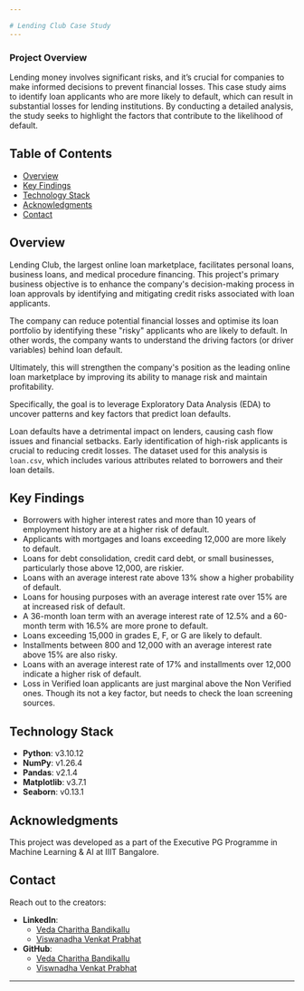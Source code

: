 ```yaml
---

# Lending Club Case Study
---
```

### Project Overview

Lending money involves significant risks, and it’s crucial for companies to make informed decisions to prevent financial losses. This case study aims to identify loan applicants who are more likely to default, which can result in substantial losses for lending institutions. By conducting a detailed analysis, the study seeks to highlight the factors that contribute to the likelihood of default.

## Table of Contents
- [Overview](#overview)
- [Key Findings](#key-findings)
- [Technology Stack](#technology-stack)
- [Acknowledgments](#acknowledgments)
- [Contact](#contact)

## Overview

Lending Club, the largest online loan marketplace, facilitates personal loans, business loans, and medical procedure financing. This project's primary business objective is to enhance the company's decision-making process in loan approvals by identifying and mitigating credit risks associated with loan applicants. 

The company can reduce potential financial losses and optimise its loan portfolio by identifying these "risky" applicants who are likely to default. In other words, the company wants to understand the driving factors (or driver variables) behind loan default.

Ultimately, this will strengthen the company's position as the leading online loan marketplace by improving its ability to manage risk and maintain profitability.

Specifically, the goal is to leverage Exploratory Data Analysis (EDA) to uncover patterns and key factors that predict loan defaults.

Loan defaults have a detrimental impact on lenders, causing cash flow issues and financial setbacks. Early identification of high-risk applicants is crucial to reducing credit losses. The dataset used for this analysis is `loan.csv`, which includes various attributes related to borrowers and their loan details.

## Key Findings

- Borrowers with higher interest rates and more than 10 years of employment history are at a higher risk of default.
- Applicants with mortgages and loans exceeding 12,000 are more likely to default.
- Loans for debt consolidation, credit card debt, or small businesses, particularly those above 12,000, are riskier.
- Loans with an average interest rate above 13% show a higher probability of default.
- Loans for housing purposes with an average interest rate over 15% are at increased risk of default.
- A 36-month loan term with an average interest rate of 12.5% and a 60-month term with 16.5% are more prone to default.
- Loans exceeding 15,000 in grades E, F, or G are likely to default.
- Installments between 800 and 12,000 with an average interest rate above 15% are also risky.
- Loans with an average interest rate of 17% and installments over 12,000 indicate a higher risk of default.
- Loss in Verified loan applicants are just marginal above the Non Verified ones. Though its not a key factor, but needs to check the loan  screening sources.


## Technology Stack

- **Python**: v3.10.12
- **NumPy**: v1.26.4
- **Pandas**: v2.1.4
- **Matplotlib**: v3.7.1
- **Seaborn**: v0.13.1

## Acknowledgments

This project was developed as a part of the Executive PG Programme in Machine Learning & AI at IIIT Bangalore.

## Contact

Reach out to the creators:

- **LinkedIn**:
  - [Veda Charitha Bandikallu](https://www.linkedin.com/in/veda-c-7a5662107/)
  - [Viswanadha Venkat Prabhat](https://www.linkedin.com/in/venkat-prabhat-a74148184/)
- **GitHub**:
  - [Veda Charitha Bandikallu](https://github.com/VedaCharithaB)
  - [Viswnadha Venkat Prabhat](https://github.com/venkatprabhat)

---
